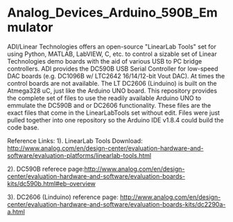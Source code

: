 # Analog_Devices_Arduino_590B_Emmulator
ADI/Linear Technologies offers an open-source "LinearLab Tools" set for using Python, MATLAB, LabVIEW, C, etc. to control a sizable set of Linear Technologies demo boards with the aid of various USB to PC bridge controllers.  ADI provides the DC590B USB Serial Controller for low-speed DAC boards (e.g. DC1096B w/ LTC2642 16/14/12-bit Vout DAC).  At times the control boards are not available.  The LT DC2606 (Linduino) is built on the Atmega328 uC, just like the Arduino UNO board.  This repository provides the complete set of files to use the readily available Arduino UNO to emmulate the DC590B and or DC2606 functionality.  These files are the exact files that come in the LinearLabTools set without edit.  Files were just pulled together into one repository so the Arduino IDE v1.8.4 could build the code base.

Reference Links:
1). LinearLab Tools Download: http://www.analog.com/en/design-center/evaluation-hardware-and-software/evaluation-platforms/linearlab-tools.html

2). DC590B referece page:http://www.analog.com/en/design-center/evaluation-hardware-and-software/evaluation-boards-kits/dc590b.html#eb-overview

3). DC2606 (Linduino) reference page: http://www.analog.com/en/design-center/evaluation-hardware-and-software/evaluation-boards-kits/dc2290a-a.html
